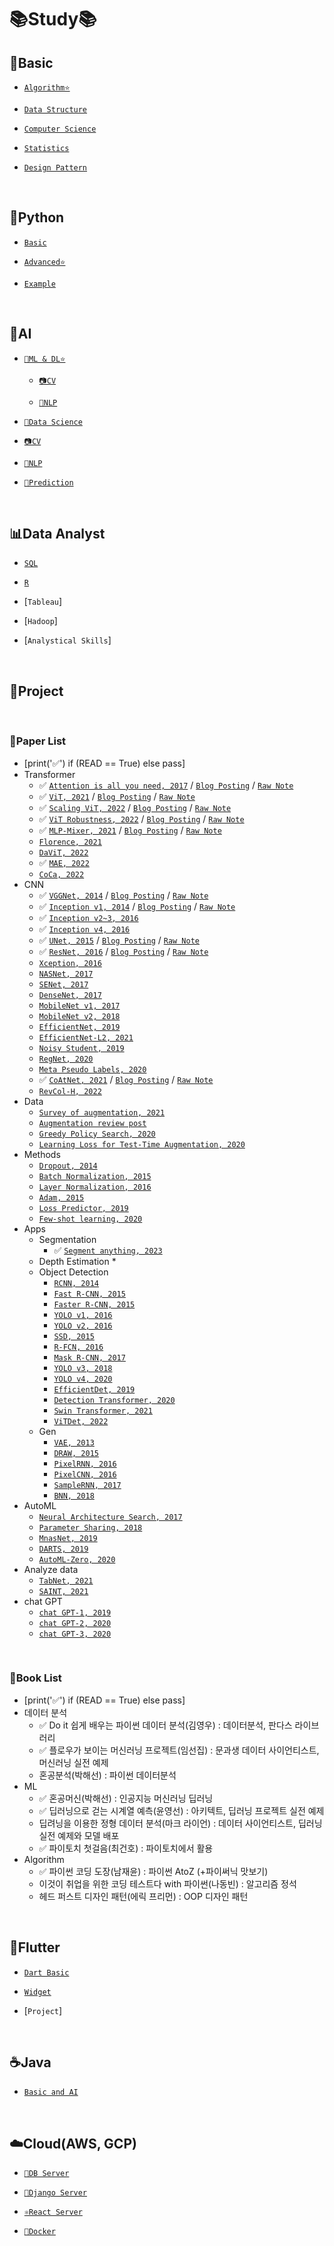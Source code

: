 # 📚Study📚

## 💪Basic
  - [`Algorithm⭐️`](https://github.com/HiMyNameIsDavidKim/Study/tree/main/0Basic/Algorithm)

  - [`Data Structure`](https://github.com/HiMyNameIsDavidKim/Study/tree/main/0Basic/Data%20Structure)

  - [`Computer Science`](https://github.com/HiMyNameIsDavidKim/Study/tree/main/0Basic/Computer%20Science)

  - [`Statistics`](https://github.com/HiMyNameIsDavidKim/Study/tree/main/0Basic/Statistics)
  
  - [`Design Pattern`](https://github.com/HiMyNameIsDavidKim/Study/tree/main/0Basic/Design%20Pattern)
<br>

## 🐍Python
  - [`Basic`](https://github.com/HiMyNameIsDavidKim/Study/tree/main/1Python/0%EB%82%98%EB%8F%84%EC%BD%94%EB%94%A9)

  - [`Advanced⭐️`](https://github.com/HiMyNameIsDavidKim/Study/tree/main/1Python/1AIaaS(NaverCloud))

  - [`Example`](https://github.com/HiMyNameIsDavidKim/Study/tree/main/1Python/Example)
<br>

## 🪬AI
  - [`🤖ML & DL⭐️`](https://github.com/HiMyNameIsDavidKim/Study/tree/main/4ML/ML&DL)

    - [`📷CV`](https://github.com/HiMyNameIsDavidKim/Study/tree/main/4ML/Vision)

    - [`💬NLP`](https://github.com/HiMyNameIsDavidKim/Study/tree/main/4ML/NLP)

  - [`🧪Data Science`](https://github.com/HiMyNameIsDavidKim/Study/tree/main/4ML/Data%20Science)

  - [`📷CV`](https://github.com/HiMyNameIsDavidKim/Study/tree/main/4ML/Vision)
  
  - [`💬NLP`](https://github.com/HiMyNameIsDavidKim/Study/tree/main/4ML/NLP)

  - [`🔮Prediction`](https://github.com/HiMyNameIsDavidKim/Study/tree/main/4ML/Prediction)
<br>

## 📊Data Analyst
  - [`SQL`](https://github.com/HiMyNameIsDavidKim/Study/tree/main/3Data%20Analyst/SQL)

  - [`R`](https://github.com/HiMyNameIsDavidKim/Study/tree/main/3Data%20Analyst/R)

  - [`Tableau`]
  
  - [`Hadoop`]

  - [`Analystical Skills`]
<br>

## 💼Project
<br>

### 📓Paper List
* [print('✅') if (READ == True) else pass]
* Transformer
  * ✅ [`Attention is all you need, 2017`](https://arxiv.org/pdf/1706.03762.pdf) / [`Blog Posting`](https://davidlds.tistory.com/5/) / [`Raw Note`](https://github.com/HiMyNameIsDavidKim/Paper_List/blob/main/Transformer/Transformer.md)
  * ✅ [`ViT, 2021`](https://arxiv.org/pdf/2010.11929.pdf) / [`Blog Posting`](https://davidlds.tistory.com/13/) / [`Raw Note`](https://github.com/HiMyNameIsDavidKim/Paper_List/blob/main/Transformer/ViT.md)
  * ✅ [`Scaling ViT, 2022`](https://arxiv.org/pdf/2106.04560v2.pdf) / [`Blog Posting`](https://davidlds.tistory.com/16) / [`Raw Note`](https://github.com/HiMyNameIsDavidKim/Paper_List/blob/main/Transformer/Scaling_ViT.md)
  * ✅ [`ViT Robustness, 2022`](https://arxiv.org/pdf/2110.07858.pdf) / [`Blog Posting`](https://davidlds.tistory.com/18) / [`Raw Note`](https://github.com/HiMyNameIsDavidKim/Paper_List/blob/main/Methods/ViT_Robustness.md)
  * ✅ [`MLP-Mixer, 2021`](https://arxiv.org/pdf/2105.01601.pdf) / [`Blog Posting`](https://davidlds.tistory.com/26) / [`Raw Note`](https://github.com/HiMyNameIsDavidKim/Paper_List/blob/main/Transformer/MLP-Mixer.md)
  * [`Florence, 2021`](https://arxiv.org/pdf/2111.11432v1.pdf)
  * [`DaViT, 2022`](https://arxiv.org/pdf/2204.03645v1.pdf)
  * ✅ [`MAE, 2022`](https://arxiv.org/pdf/2111.06377v2.pdf)
  * [`CoCa, 2022`](https://arxiv.org/pdf/2205.01917v2.pdf)
* CNN
  * ✅ [`VGGNet, 2014`](https://arxiv.org/pdf/1409.1556.pdf) / [`Blog Posting`](https://davidlds.tistory.com/6/) / [`Raw Note`](https://github.com/HiMyNameIsDavidKim/Paper_List/blob/main/CNN/VGGNet.md)
  * ✅ [`Inception v1, 2014`](https://arxiv.org/pdf/1409.4842v1.pdf) / [`Blog Posting`](https://davidlds.tistory.com/7/) / [`Raw Note`](https://github.com/HiMyNameIsDavidKim/Paper_List/blob/main/CNN/Inception_v1.md)
  * ✅ [`Inception v2~3, 2016`](https://arxiv.org/pdf/1512.00567v3.pdf)
  * ✅ [`Inception v4, 2016`](arxiv.org/pdf/1602.07261v2.pdf)
  * ✅ [`UNet, 2015`](https://arxiv.org/pdf/1505.04597.pdf) / [`Blog Posting`](https://davidlds.tistory.com/9/) / [`Raw Note`](https://github.com/HiMyNameIsDavidKim/Paper_List/blob/main/CNN/UNet.md)
  * ✅ [`ResNet, 2016`](https://arxiv.org/pdf/1512.03385v1.pdf) / [`Blog Posting`](https://davidlds.tistory.com/4/) / [`Raw Note`](https://github.com/HiMyNameIsDavidKim/Paper_List/blob/main/CNN/ResNet.md)
  * [`Xception, 2016`](https://arxiv.org/pdf/1610.02357.pdf)
  * [`NASNet, 2017`](https://arxiv.org/pdf/1707.07012.pdf)
  * [`SENet, 2017`](https://arxiv.org/pdf/1709.01507.pdf)
  * [`DenseNet, 2017`](https://arxiv.org/pdf/1608.06993v5.pdf)
  * [`MobileNet v1, 2017`](https://arxiv.org/pdf/1704.04861.pdf)
  * [`MobileNet v2, 2018`](https://arxiv.org/pdf/1801.04381.pdf)
  * [`EfficientNet, 2019`](https://arxiv.org/pdf/1905.11946v5.pdf)
  * [`EfficientNet-L2, 2021`](https://arxiv.org/pdf/2104.00298.pdf)
  * [`Noisy Student, 2019`](https://arxiv.org/pdf/1911.04252.pdf)
  * [`RegNet, 2020`](https://arxiv.org/pdf/2003.13678.pdf)
  * [`Meta Pseudo Labels, 2020`](https://arxiv.org/pdf/2003.10580.pdf)
  * ✅ [`CoAtNet, 2021`](https://arxiv.org/pdf/2106.04803.pdf) / [`Blog Posting`](https://davidlds.tistory.com/23) / [`Raw Note`](https://github.com/HiMyNameIsDavidKim/Paper_List/blob/main/CNN/CoAtNet.md)
  * [`RevCol-H, 2022`](https://arxiv.org/pdf/2212.11696v3.pdf)
* Data
  * [`Survey of augmentation, 2021`](https://arxiv.org/pdf/2106.07085.pdf)
  * [`Augmentation review post`](https://hoya012.github.io/blog/Image-Data-Augmentation-Overview/)
  * [`Greedy Policy Search, 2020`](https://arxiv.org/pdf/2002.09103.pdf)
  * [`Learning Loss for Test-Time Augmentation, 2020`](https://arxiv.org/pdf/2010.11422.pdf)
* Methods
  * [`Dropout, 2014`](https://www.cs.toronto.edu/~hinton/absps/JMLRdropout.pdf)
  * [`Batch Normalization, 2015`](https://arxiv.org/pdf/1502.03167.pdf)
  * [`Layer Normalization, 2016`](https://arxiv.org/pdf/1607.06450.pdf?utm_source=sciontist.com&utm_medium=refer&utm_campaign=promote)
  * [`Adam, 2015`](https://arxiv.org/pdf/1412.6980.pdf)
  * [`Loss Predictor, 2019`](https://arxiv.org/pdf/1905.03677.pdf)
  * [`Few-shot learning, 2020`](https://arxiv.org/pdf/2005.14165.pdf)
* Apps
  * Segmentation
    * ✅ [`Segment anything, 2023`](https://arxiv.org/pdf/2304.02643.pdf)
  * Depth Estimation
    * 
  * Object Detection
    * [`RCNN, 2014`](https://www.cv-foundation.org/openaccess/content_cvpr_2014/papers/Girshick_Rich_Feature_Hierarchies_2014_CVPR_paper.pdf)
    * [`Fast R-CNN, 2015`](https://www.semanticscholar.org/paper/Fast-R-CNN-Girshick/7ffdbc358b63378f07311e883dddacc9faeeaf4b?p2df)
    * [`Faster R-CNN, 2015`](https://arxiv.org/pdf/1506.01497.pdf)
    * [`YOLO v1, 2016`](https://arxiv.org/pdf/1506.02640.pdf)
    * [`YOLO v2, 2016`](https://arxiv.org/pdf/1612.08242.pdf)
    * [`SSD, 2015`](https://arxiv.org/pdf/1512.02325.pdf)
    * [`R-FCN, 2016`](https://arxiv.org/abs/1605.06409)
    * [`Mask R-CNN, 2017`](https://arxiv.org/abs/1703.06870)
    * [`YOLO v3, 2018`](https://arxiv.org/pdf/1804.02767.pdf)
    * [`YOLO v4, 2020`](https://arxiv.org/pdf/2004.10934.pdf)
    * [`EfficientDet, 2019`](https://arxiv.org/pdf/1911.09070.pdf)
    * [`Detection Transformer, 2020`](https://arxiv.org/pdf/2005.12872.pdf)
    * [`Swin Transformer, 2021`](https://arxiv.org/pdf/2103.14030.pdf)
    * [`ViTDet, 2022`](https://arxiv.org/pdf/2203.16527.pdf)
  * Gen
    * [`VAE, 2013`](https://arxiv.org/pdf/1312.6114.pdf)
    * [`DRAW, 2015`](http://proceedings.mlr.press/v37/gregor15.pdf)
    * [`PixelRNN, 2016`](https://arxiv.org/pdf/1601.06759.pdf)
    * [`PixelCNN, 2016`](https://arxiv.org/pdf/1606.05328.pdf)
    * [`SampleRNN, 2017`](https://arxiv.org/pdf/1612.07837.pdf)
    * [`BNN, 2018`](https://arxiv.org/pdf/1801.07710.pdf)
* AutoML
  * [`Neural Architecture Search, 2017`](https://arxiv.org/pdf/1611.01578.pdf)
  * [`Parameter Sharing, 2018`](https://arxiv.org/pdf/1802.03268.pdf)
  * [`MnasNet, 2019`](https://arxiv.org/pdf/1807.11626.pdf)
  * [`DARTS, 2019`](https://arxiv.org/pdf/1806.09055.pdf)
  * [`AutoML-Zero, 2020`](https://arxiv.org/pdf/2003.03384.pdf)
* Analyze data
  * [`TabNet, 2021`](https://arxiv.org/pdf/1908.07442.pdf)
  * [`SAINT, 2021`](https://arxiv.org/pdf/2106.01342.pdf)
* chat GPT
  * [`chat GPT-1, 2019`](https://d4mucfpksywv.cloudfront.net/better-language-models/language-models.pdf)
  * [`chat GPT-2, 2020`](https://cdn.openai.com/research-covers/language-unsupervised/language_understanding_paper.pdf)
  * [`chat GPT-3, 2020`](https://arxiv.org/pdf/2005.14165.pdf)
<br>

### 📘Book List
* [print('✅') if (READ == True) else pass]
* 데이터 분석
  * ✅ Do it 쉽게 배우는 파이썬 데이터 분석(김영우) : 데이터분석, 판다스 라이브러리
  * ✅ 플로우가 보이는 머신러닝 프로젝트(임선집) : 문과생 데이터 사이언티스트, 머신러닝 실전 예제
  * 혼공분석(박해선) : 파이썬 데이터분석
* ML
  * ✅ 혼공머신(박해선) : 인공지능 머신러닝 딥러닝
  * ✅ 딥러닝으로 걷는 시계열 예측(윤영선) : 아키텍트, 딥러닝 프로젝트 실전 예제
  * 딥려닝을 이용한 정형 데이터 분석(마크 라이언) : 데이터 사이언티스트, 딥러닝 실전 예제와 모델 배포
  * ✅ 파이토치 첫걸음(최건호) : 파이토치에서 활용
* Algorithm
  * ✅ 파이썬 코딩 도장(남재윤) : 파이썬 AtoZ (+파이써닉 맛보기)
  * 이것이 취업을 위한 코딩 테스트다 with 파이썬(나동빈) : 알고리즘 정석
  * 헤드 퍼스트 디자인 패턴(에릭 프리먼) : OOP 디자인 패턴
<br>

## 🦋Flutter
  - [`Dart Basic`](https://github.com/HiMyNameIsDavidKim/Study/tree/main/5Flutter/DartBasic)

  - [`Widget`](https://github.com/HiMyNameIsDavidKim/Study/tree/main/5Flutter/Widget)

  - [`Project`]
<br>

## ☕️Java
  - [`Basic and AI`](https://github.com/HiMyNameIsDavidKim/Study/tree/main/2Java)
<br>

## ☁️Cloud(AWS, GCP)
  - [`🥫DB Server`](https://github.com/HiMyNameIsDavidKim/Study/tree/main/5Cloud/DB%20Server)

  - [`🌵Django Server`](https://github.com/HiMyNameIsDavidKim/Study/tree/main/5Cloud/Django(REST))

  - [`⚛️React Server`](https://github.com/HiMyNameIsDavidKim/Study/tree/main/5Cloud/React)

  - [`🐳Docker`](https://github.com/HiMyNameIsDavidKim/Study/tree/main/5Cloud/Docker)
<br>
